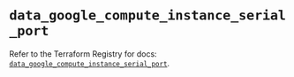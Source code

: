 # `data_google_compute_instance_serial_port`

Refer to the Terraform Registry for docs: [`data_google_compute_instance_serial_port`](https://registry.terraform.io/providers/hashicorp/google-beta/6.32.0/docs/data-sources/google_compute_instance_serial_port).
